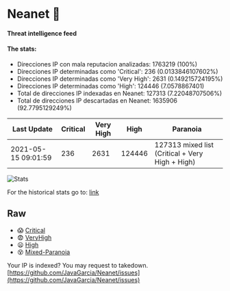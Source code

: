 # Neanet :hocho:
#### Threat intelligence feed
#### The stats:

- Direcciones IP con mala reputacion analizadas: 1763219 (100%)
- Direcciones IP determinadas como 'Critical':  236 (0.0133846107602%)
- Direcciones IP determinadas como 'Very High':  2631 (0.149215724195%)
- Direcciones IP determinadas como 'High':  124446 (7.0578867401)
- Total de direcciones IP indexadas en Neanet:  127313 (7.22048707506%)
- Total de direcciones IP descartadas en Neanet:  1635906 (92.7795129249%)

| Last Update | Critical | Very High | High | Paranoia |
| --- | --- | --- | --- | --- |
| 2021-05-15 09:01:59 | 236 | 2631 | 124446 | 127313 mixed list (Critical + Very High + High)|

![Stats](https://docs.google.com/spreadsheets/d/e/2PACX-1vSnaNMIXVabIpDJjufMlzH7poXnshF3mgd8Is1g9ytUEzVsP5my4Trn8f-xkoLLQ38xpL3HtmUexLo6/pubchart?oid=501124687&format=image)

For the historical stats go to: [link](/stats.csv)
## Raw
- :scream: [Critical](https://raw.githubusercontent.com/JavaGarcia/Neanet/master/blacklists/neanet_critical.txt)
- :fearful: [VeryHigh](https://raw.githubusercontent.com/JavaGarcia/Neanet/master/blacklists/neanet_veryHigh.txtt)
- :frowning: [High](https://raw.githubusercontent.com/JavaGarcia/Neanet/master/blacklists/neanet_high.txt)
- :dizzy_face: [Mixed-Paranoia](https://raw.githubusercontent.com/JavaGarcia/Neanet/master/blacklists/neanet_all.txt)


Your IP is indexed? You may request to takedown. [https://github.com/JavaGarcia/Neanet/issues](https://github.com/JavaGarcia/Neanet/issues)










































































































































































































































































































































































































































































































































































































































































































































































































































































































































































































































































































































































































































































































































































































































































































































































































































































































































































































































































































































































































































































































































































































































































































































































































































































































































































































































































































































































































































































































































































































































































































































































































































































































































































































































































































































































































































































































































































































































































































































































































































































































































































































































































































































































































































































































































































































































































































































































































































































































































































































































































































































































































































































































































































































































































































































































































































































































































































































































































































































































































































































































































































































































































































































































































































































































































































